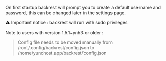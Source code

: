 On first startup backrest will prompt you to create a default username and password, this can be changed later in the settings page.

⚠️ Important notice : backrest will run with sudo privileges 

Note to users with version 1.5.1~ynh3 or older :

>Config file needs to be moved manually from /root/.config/backrest/config.json to /home/yunohost.app/backrest/config.json 
